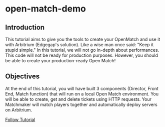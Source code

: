 # open-match-demo
## Introduction

This tutorial aims to give you the tools to create your OpenMatch and use it with Arbitrium (Edgegap's solution). Like a wise man once said: "Keep it stupid simple." In this tutorial, we will not go in-depth about performances. This code will not be ready for production purposes. However, you should be able to create your production-ready Open Match!

## Objectives

At the end of this tutorial, you will have built 3 components (Director, Front End, Match function) that will run on a local Open Match environment. You will be able to create, get and delete tickets using HTTP requests. Your Matchmaker will match players together and automatically deploy servers on Arbitrium.

[Follow Tutorial](https://docs.edgegap.com/docs/openmatch/tutorials/basic/open-match-tutorial-basics-introduction)

